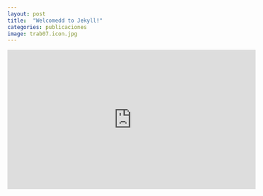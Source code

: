 ```yaml
---
layout: post
title:  "Welcomedd to Jekyll!"
categories: publicaciones
image: trab07.icon.jpg
---
```


<iframe width="560" height="315" src="https://www.youtube.com/embed/SBA9StDG2yg" frameborder="0" allowfullscreen></iframe>
